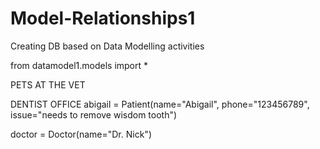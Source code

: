 # Model-Relationships1
Creating DB based on Data Modelling activities 

from datamodel1.models import *   

PETS AT THE VET 




DENTIST OFFICE 
abigail = Patient(name="Abigail", phone="123456789", issue="needs to remove wisdom tooth")   

doctor = Doctor(name="Dr. Nick") 
